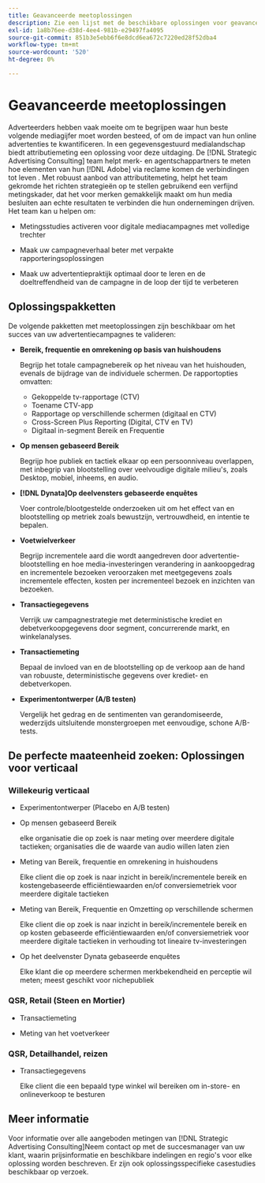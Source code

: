 ```yaml
---
title: Geavanceerde meetoplossingen
description: Zie een lijst met de beschikbare oplossingen voor geavanceerde metingen.
exl-id: 1a8b76ee-d38d-4ee4-981b-e29497fa4095
source-git-commit: 851b3e5ebb6f6e8dcd6ea672c7220ed28f52dba4
workflow-type: tm+mt
source-wordcount: '520'
ht-degree: 0%

---
```


# Geavanceerde meetoplossingen

Adverteerders hebben vaak moeite om te begrijpen waar hun beste volgende mediagijfer moet worden besteed, of om de impact van hun online advertenties te kwantificeren. In een gegevensgestuurd medialandschap biedt attributiemeting een oplossing voor deze uitdaging. De [!DNL Strategic Advertising Consulting] team helpt merk- en agentschappartners te meten hoe elementen van hun [!DNL Adobe] via reclame komen de verbindingen tot leven . Met robuust aanbod van attributitemeting, helpt het team gekromde het richten strategieën op te stellen gebruikend een verfijnd metingskader, dat het voor merken gemakkelijk maakt om hun media besluiten aan echte resultaten te verbinden die hun ondernemingen drijven. Het team kan u helpen om:

* Metingsstudies activeren voor digitale mediacampagnes met volledige trechter

* Maak uw campagneverhaal beter met verpakte rapporteringsoplossingen

* Maak uw advertentiepraktijk optimaal door te leren en de doeltreffendheid van de campagne in de loop der tijd te verbeteren

## Oplossingspakketten

De volgende pakketten met meetoplossingen zijn beschikbaar om het succes van uw advertentiecampagnes te valideren:

* **Bereik, frequentie en omrekening op basis van huishoudens**

   Begrijp het totale campagnebereik op het niveau van het huishouden, evenals de bijdrage van de individuele schermen. De rapportopties omvatten:

   * Gekoppelde tv-rapportage (CTV)
   * Toename CTV-app
   * Rapportage op verschillende schermen (digitaal en CTV)
   * Cross-Screen Plus Reporting (Digital, CTV en TV)
   * Digitaal in-segment Bereik en Frequentie

* **Op mensen gebaseerd Bereik**

   Begrijp hoe publiek en tactiek elkaar op een persoonniveau overlappen, met inbegrip van blootstelling over veelvoudige digitale milieu&#39;s, zoals Desktop, mobiel, inheems, en audio.

* **[!DNL Dynata]Op deelvensters gebaseerde enquêtes**

   Voer controle/blootgestelde onderzoeken uit om het effect van en blootstelling op metriek zoals bewustzijn, vertrouwdheid, en intentie te bepalen.

* **Voetwielverkeer**

   Begrijp incrementele aard die wordt aangedreven door advertentie-blootstelling en hoe media-investeringen verandering in aankoopgedrag en incrementele bezoeken veroorzaken met meetgegevens zoals incrementele effecten, kosten per incrementeel bezoek en inzichten van bezoeken.

* **Transactiegegevens**

   Verrijk uw campagnestrategie met deterministische krediet en debetverkoopgegevens door segment, concurrerende markt, en winkelanalyses.

* **Transactiemeting**

   Bepaal de invloed van en de blootstelling op de verkoop aan de hand van robuuste, deterministische gegevens over krediet- en debetverkopen.

* **Experimentontwerper (A/B testen)**

   Vergelijk het gedrag en de sentimenten van gerandomiseerde, wederzijds uitsluitende monstergroepen met eenvoudige, schone A/B-tests.

## De perfecte maateenheid zoeken: Oplossingen voor verticaal

### Willekeurig verticaal

* Experimentontwerper (Placebo en A/B testen)

* Op mensen gebaseerd Bereik

   elke organisatie die op zoek is naar meting over meerdere digitale tactieken; organisaties die de waarde van audio willen laten zien

* Meting van Bereik, frequentie en omrekening in huishoudens

   Elke client die op zoek is naar inzicht in bereik/incrementele bereik en kostengebaseerde efficiëntiewaarden en/of conversiemetriek voor meerdere digitale tactieken

* Meting van Bereik, Frequentie en Omzetting op verschillende schermen

   Elke client die op zoek is naar inzicht in bereik/incrementele bereik en op kosten gebaseerde efficiëntiewaarden en/of conversiemetriek voor meerdere digitale tactieken in verhouding tot lineaire tv-investeringen

* Op het deelvenster Dynata gebaseerde enquêtes

   Elke klant die op meerdere schermen merkbekendheid en perceptie wil meten; meest geschikt voor nichepubliek

### QSR, Retail (Steen en Mortier)

* Transactiemeting

* Meting van het voetverkeer

### QSR, Detailhandel, reizen

* Transactiegegevens

   Elke client die een bepaald type winkel wil bereiken om in-store- en onlineverkoop te besturen

## Meer informatie

Voor informatie over alle aangeboden metingen van [!DNL Strategic Advertising Consulting]Neem contact op met de succesmanager van uw klant, waarin prijsinformatie en beschikbare indelingen en regio&#39;s voor elke oplossing worden beschreven. Er zijn ook oplossingsspecifieke casestudies beschikbaar op verzoek.
